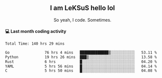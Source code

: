 <h2 align="center">I am LeKSuS hello lol</h2>
<p align="center">So yeah, I code. Sometimes.</p>

#### :computer: Last month coding activity
<!--START_SECTION:waka-->

```txt
Total Time: 140 hrs 29 mins

Go                76 hrs 4 mins   █████████████▒░░░░░░░░░░░   53.11 %
Python            19 hrs 26 mins  ███▒░░░░░░░░░░░░░░░░░░░░░   13.58 %
Rust              6 hrs           █░░░░░░░░░░░░░░░░░░░░░░░░   04.20 %
YAML              5 hrs 56 mins   █░░░░░░░░░░░░░░░░░░░░░░░░   04.14 %
C                 5 hrs 50 mins   █░░░░░░░░░░░░░░░░░░░░░░░░   04.08 %
```

<!--END_SECTION:waka-->
